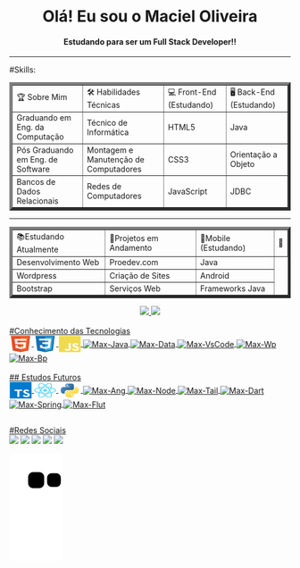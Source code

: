 <h1 align="center"><b> Olá! Eu sou o Maciel Oliveira </b></h1>
<h4 align="center"><b>Estudando para ser um <strong>Full Stack Developer!! </strong></b></h4>
<hr>

<table border="5"> 
 #Skills:
  <tr>
    <td>🏆 Sobre Mim</td>
    <td>🛠 Habilidades Técnicas</td>
    <td>💻 Front-End (Estudando)</td>
    <td>🖥 Back-End (Estudando)</td>
  </tr>
 
<tr>  
  <td> Graduando em Eng. da Computação </td>
  <td> Técnico de Informática</td>
  <td> HTML5</td> 
  <td> Java</td>
</tr>
    
 <tr>   
  <td> Pós Graduando em Eng. de Software</td>
  <td> Montagem e Manutenção de Computadores</td> 
  <td> CSS3</td>
  <td> Orientação a Objeto</td>
 </tr>  
    
 <tr>  
  <td> Bancos de Dados Relacionais</td>
  <td> Redes de Computadores</td> 
  <td> JavaScript</td> 
  <td> JDBC</td>
 </tr>   
 </table>  
   <hr>
   
 <table border = "5">
  <tr>
    <td>📚Estudando Atualmente</td>
    <td>📆Projetos em Andamento</td>
    <td>📱Mobile (Estudando)</td>
    <td>🥇</td>
  </tr>
  
  <tr> 
    <td>Desenvolvimento Web</td>
    <td>Proedev.com </td>
    <td> Java</td>
  </tr>
  
  <tr> 
    <td>Wordpress</td>
    <td>Criação de Sites </td>
    <td>Android</td>
  </tr>
  
  <tr>
    <td> Bootstrap</td>
    <td> Serviços Web</td>
    <td> Frameworks Java</td>
  </tr>
  </table>
   
 
 
<div align="center">
  <a href="https://github.com/Maxnegrao33">
  <img height="180em" src="https://github-readme-stats.vercel.app/api?username=maxnegrao33&show_icons=true&theme=dark&include_all_commits=true&count_private=true"/>
  <img height="180em" src="https://github-readme-stats.vercel.app/api/top-langs/?username=maxnegrao33&layout=compact&langs_count=7&theme=dark"/>
</div>

<div style="display: inline_block"><br>
 #Conhecimento das Tecnologias<br>
  <img align="center" alt="Max-HTML" height="30" width="40" src="https://raw.githubusercontent.com/devicons/devicon/master/icons/html5/html5-original.svg">
  <img align="center" alt="Max-CSS" height="30" width="40" src="https://raw.githubusercontent.com/devicons/devicon/master/icons/css3/css3-original.svg">
  <img align="center" alt="Max-Js" height="30" width="40" src="https://raw.githubusercontent.com/devicons/devicon/master/icons/javascript/javascript-plain.svg">
  <img align="center" alt="Max-Java" height="30" width="40" src="https://cdn.jsdelivr.net/gh/devicons/devicon/icons/java/java-original-wordmark.svg">
  <img align="center" alt="Max-Data" height="30" width="40" src="https://cdn.jsdelivr.net/gh/devicons/devicon/icons/mysql/mysql-original-wordmark.svg">
  <img align="center" alt="Max-VsCode" height="30" width="40" src="https://cdn.jsdelivr.net/gh/devicons/devicon/icons/vscode/vscode-original.svg">
  <img align="center" alt="Max-Wp" height="30" width="40" src="https://cdn.jsdelivr.net/gh/devicons/devicon/icons/wordpress/wordpress-original.svg">
  <img align="center" alt="Max-Bp" height="30" width="40" src="https://cdn.jsdelivr.net/gh/devicons/devicon/icons/bootstrap/bootstrap-original.svg">
  

</div>

 <div style="display: inline_block"><br>
 ## Estudos Futuros<br>
  <img align="center" alt="Max-Ts" height="30" width="40" src="https://raw.githubusercontent.com/devicons/devicon/master/icons/typescript/typescript-plain.svg">
  <img align="center" alt="Max-React" height="30" width="40" src="https://raw.githubusercontent.com/devicons/devicon/master/icons/react/react-original.svg">
  <img align="center" alt="Max-Python" height="30" width="40" src="https://raw.githubusercontent.com/devicons/devicon/master/icons/python/python-original.svg">
  <img align="center" alt="Max-Ang" height="30" width="40" src="https://cdn.jsdelivr.net/gh/devicons/devicon/icons/angularjs/angularjs-original.svg">  
  <img align="center" alt="Max-Node" height="30" width="40" src="https://cdn.jsdelivr.net/gh/devicons/devicon/icons/nodejs/nodejs-original.svg"">  
  <img align="center" alt="Max-Tail" height="30" width="40" src="https://cdn.jsdelivr.net/gh/devicons/devicon/icons/tailwindcss/tailwindcss-plain.svg">    
  <img align="center" alt="Max-Dart" height="30" width="40" src="https://cdn.jsdelivr.net/gh/devicons/devicon/icons/dart/dart-original-wordmark.svg">                     <img align="center" alt="Max-Spring" height="30" width="40" src="https://cdn.jsdelivr.net/gh/devicons/devicon/icons/spring/spring-original.svg">                       <img align="center" alt="Max-Flut" height="30" width="40" src="https://cdn.jsdelivr.net/gh/devicons/devicon/icons/flutter/flutter-original.svg">                                                                                                
</div>
 
  ##
 
<div> 
#Redes Sociais<br>
  <a href="https://www.youtube.com/channel/UCBP2S6FzUxrxG1n2hL2L_8g" target="_blank"><img src="https://img.shields.io/badge/YouTube-FF0000?style=for-the-badge&logo=youtube&logoColor=white" target="_blank"></a>
  <a href="https://www.instagram.com/maxmannus3cb/?hl=pt-br" target="_blank"><img src="https://img.shields.io/badge/-Instagram-%23E4405F?style=for-the-badge&logo=instagram&logoColor=white" target="_blank"></a>
 	<a href = "mailto:estrategistaa01@gmail.com"><img src="https://img.shields.io/badge/-Gmail-%23333?style=for-the-badge&logo=gmail&logoColor=white" target="_blank"></a>
  <a href="https://www.linkedin.com/in/macieloliveira-estrategista/" target="_blank"><img src="https://img.shields.io/badge/-LinkedIn-%230077B5?style=for-the-badge&logo=linkedin&logoColor=white" target="_blank"></a> 
  <a href="https://www.facebook.com/maciel33oliveira" target="_blank"><img src="https://img.shields.io/badge/Facebook-1877F2?style=for-the-badge&logo=facebook&logoColor=white" target="_blank"></a> 
  
  ![Snake animation](https://github.com/rafaballerini/rafaballerini/blob/output/github-contribution-grid-snake.svg)
 
</div>
    
    
    
    
 






